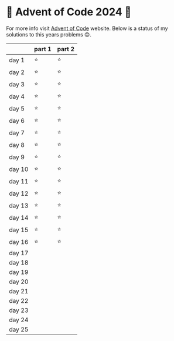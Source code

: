 # :christmas_tree: Advent of Code 2024 :christmas_tree:

For more info visit [Advent of Code](https://adventofcode.com/) website. Below is a status of my solutions to this years problems :blush:.

| | part 1 | part 2 |
| - | - | - |
| day 1 | :star: | :star: |
| day 2 | :star: | :star: |
| day 3 | :star: | :star: |
| day 4 | :star: | :star: |
| day 5 | :star: | :star: |
| day 6 | :star: | :star: |
| day 7 | :star: | :star: |
| day 8 | :star: | :star: |
| day 9 | :star: | :star: |
| day 10 | :star: | :star: |
| day 11 | :star: | :star: |
| day 12 | :star: | :star: |
| day 13 | :star: | :star: |
| day 14 | :star: | :star: |
| day 15 | :star: | :star: |
| day 16 | :star: | :star: |
| day 17 |  |  |
| day 18 |  |  |
| day 19 |  |  |
| day 20 |  |  |
| day 21 |  |  |
| day 22 |  |  |
| day 23 |  |  |
| day 24 |  |  |
| day 25 |  |  |
